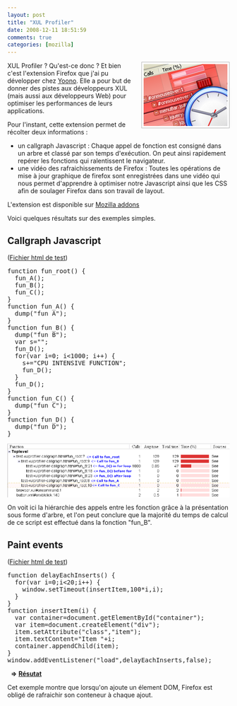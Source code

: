 ```yaml
---
layout: post
title: "XUL Profiler"
date: 2008-12-11 18:51:59
comments: true
categories: [mozilla]
---
```

<p><img src="/public/addon_thumb.png" alt="addon_thumb.png" style="margin: 0 0 1em 1em; float: right;" title="addon_thumb.png, dec 2008" /> XUL
Profiler&#160;? Qu'est-ce donc&#160;? Et bien c'est l'extension Firefox que
j'ai pu d&#233;velopper chez <a href="http://www.yoono.com">Yoono</a>. Elle a pour
but de donner des pistes aux d&#233;veloppeurs XUL (mais aussi aux d&#233;veloppeurs Web)
pour optimiser les performances de leurs applications.</p>
<p>Pour l'instant, cette extension permet de r&#233;colter deux
informations&#160;:</p>
<ul>
<li>un callgraph Javascript&#160;: Chaque appel de fonction est consign&#233; dans
un arbre et class&#233; par son temps d'ex&#233;cution. On peut ainsi rapidement rep&#233;rer
les fonctions qui ralentissent le navigateur.</li>
<li>une vid&#233;o des rafraichissements de Firefox&#160;: Toutes les op&#233;rations de
mise &#224; jour graphique de firefox sont enregistr&#233;es dans une vid&#233;o qui nous
permet d'apprendre &#224; optimiser notre Javascript ainsi que les CSS afin de
soulager Firefox dans son travail de layout.</li>
</ul>
<p>L'extension est disponible sur <a href="https://addons.mozilla.org/fr/firefox/addon/9954">Mozilla addons</a></p>
<p>Voici quelques r&#233;sultats sur des exemples simples.</p>
<h2>Callgraph Javascript</h2>
<p>(<a href="/public/test-xulprofiler-callgraph.html">Fichier html de
test</a>)</p>
<pre>
function fun_root() {
  fun_A();
  fun_B();
  fun_C();
}
function fun_A() {
  dump(&quot;fun A&quot;);
}
function fun_B() {
  dump(&quot;fun B&quot;);
  var s=&quot;&quot;;
  fun_D();
  for(var i=0; i&lt;1000; i++) {
    s+=&quot;CPU INTENSIVE FUNCTION&quot;;
    fun_D();
  }
  fun_D();
}
function fun_C() {
  dump(&quot;fun C&quot;);
}
function fun_D() {
  dump(&quot;fun D&quot;);
}
</pre>
<p><img src="/public/test-xulprofiler-callgraph.png" alt="test-xulprofiler-callgraph.png" style="margin: 0 auto; display: block;" title="test-xulprofiler-callgraph.png, dec 2008" /></p>
<p>On voit ici la hi&#233;rarchie des appels entre les fonction gr&#226;ce &#224; la
pr&#233;sentation sous forme d'arbre, et l'on peut conclure que la majorit&#233; du temps
de calcul de ce script est effectu&#233; dans la fonction &quot;fun_B&quot;.</p>
<h2>Paint events</h2>
<p>(<a href="/public/test-xulprofiler-paint.html">Fichier html de test</a>)</p>
<pre>
function delayEachInserts() {
  for(var i=0;i&lt;20;i++) {
    window.setTimeout(insertItem,100*i,i);
  }
}
function insertItem(i) {
  var container=document.getElementById(&quot;container&quot;);
  var item=document.createElement(&quot;div&quot;);
  item.setAttribute(&quot;class&quot;,&quot;item&quot;);
  item.textContent=&quot;Item &quot;+i;
  container.appendChild(item);
}
window.addEventListener(&quot;load&quot;,delayEachInserts,false);
</pre>
<p>&#160; <strong>=&gt;</strong> <a style="font-weight: bold;" href="/public/test-xulprofiler-paint-result.html">R&#233;sutat</a></p>
<p>Cet exemple montre que lorsqu'on ajoute un &#233;lement DOM, Firefox est oblig&#233;
de rafraichir son conteneur &#224; chaque ajout.</p>